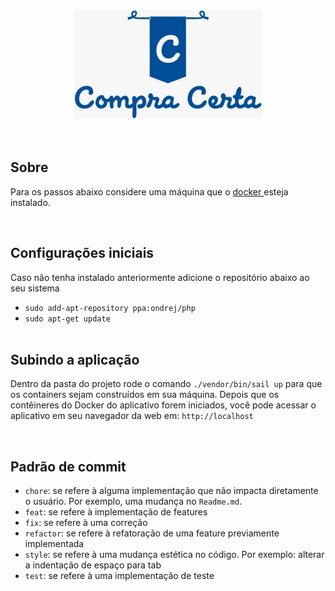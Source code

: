 <center>
    <img src="./logo.jpeg">
</center>
<br><br>

## Sobre
<p>
    Para os passos abaixo considere uma máquina que o 
    <a href="https://docs.docker.com/engine/install/ubuntu/">
        docker
    </a> esteja instalado.
</p>
<br>

## Configurações iniciais

<p>
    Caso não tenha instalado anteriormente adicione o repositório abaixo ao seu sistema
</p>

- `sudo add-apt-repository ppa:ondrej/php`
- `sudo apt-get update`
<br><br>

## Subindo a aplicação
<p>
    Dentro da pasta do projeto rode o comando 
        <code>./vendor/bin/sail up</code>
    para que os containers sejam construídos em sua máquina.
    Depois que os contêineres do Docker do aplicativo forem iniciados, 
    você pode acessar o aplicativo em seu navegador da web em: <code>http://localhost</code>
</p>

<br>

## Padrão de commit 

- `chore`: se refere à alguma implementação que não impacta diretamente o usuário. Por exemplo, uma mudança no `Readme.md`.
- `feat`: se refere à implementação de features
- `fix`: se refere à uma correção
- `refactor`: se refere à refatoração de uma feature previamente implementada
- `style`: se refere à uma mudança estética no código. Por exemplo: alterar a indentação de espaço para tab
- `test`: se refere à uma implementação de teste
